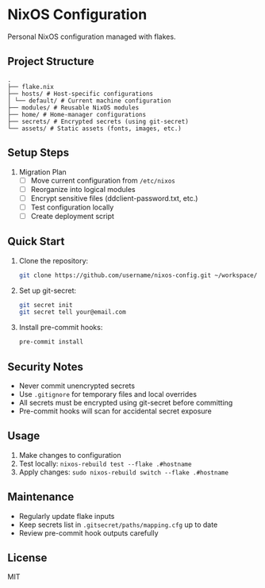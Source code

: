 
# NixOS Configuration

Personal NixOS configuration managed with flakes.

## Project Structure

```console
.
├── flake.nix
├── hosts/ # Host-specific configurations
│ └── default/ # Current machine configuration
├── modules/ # Reusable NixOS modules
├── home/ # Home-manager configurations
├── secrets/ # Encrypted secrets (using git-secret)
└── assets/ # Static assets (fonts, images, etc.)
```

## Setup Steps

1. Migration Plan
   - [ ] Move current configuration from `/etc/nixos`
   - [ ] Reorganize into logical modules
   - [ ] Encrypt sensitive files (ddclient-password.txt, etc.)
   - [ ] Test configuration locally
   - [ ] Create deployment script

## Quick Start

1. Clone the repository:

   ```bash
   git clone https://github.com/username/nixos-config.git ~/workspace/nixos-config
   ```

1. Set up git-secret:

   ```bash
   git secret init
   git secret tell your@email.com
   ```

1. Install pre-commit hooks:

   ```bash
   pre-commit install
   ```

## Security Notes

- Never commit unencrypted secrets
- Use `.gitignore` for temporary files and local overrides
- All secrets must be encrypted using git-secret before committing
- Pre-commit hooks will scan for accidental secret exposure

## Usage

1. Make changes to configuration
1. Test locally: `nixos-rebuild test --flake .#hostname`
1. Apply changes: `sudo nixos-rebuild switch --flake .#hostname`

## Maintenance

- Regularly update flake inputs
- Keep secrets list in `.gitsecret/paths/mapping.cfg` up to date
- Review pre-commit hook outputs carefully

## License

MIT
